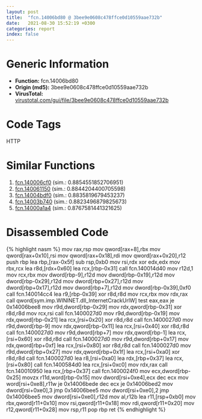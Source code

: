 ```yaml
---
layout: post
title:  "fcn.14006bd80 @ 3bee9e0608c478ffce0d10559aae732b"
date:   2021-08-30 15:52:19 +0300
categories: report
index: false
---
```


# Generic Information
- **Function:** fcn.14006bd80
- **Origin (md5):** 3bee9e0608c478ffce0d10559aae732b
- **VirusTotal:** [virustotal.com/gui/file/3bee9e0608c478ffce0d10559aae732b][virustotal_ref]

# Code Tags
<span class="tag" id="HTTP">HTTP</span>


# Similar Functions

1. [fcn.140006cf0][similar_1_ref] (sim.: 0.8854551852706951)
2. [fcn.140061150][similar_2_ref] (sim.: 0.8844204400705598)
3. [fcn.14004bdf0][similar_3_ref] (sim.: 0.8835819679453237)
4. [fcn.14003b740][similar_4_ref] (sim.: 0.8823496879825673)
5. [fcn.14000a1a4][similar_5_ref] (sim.: 0.8767581441321625)


# Disassembled Code

{% highlight nasm %}
mov rax,rsp
mov qword[rax+8],rbx
mov qword[rax+0x10],rsi
mov qword[rax+0x18],rdi
mov qword[rax+0x20],r12
push rbp
lea rbp,[rax-0x5f]
sub rsp,0xb0
mov rsi,rdx
xor edx,edx
mov rbx,rcx
lea r8d,[rdx+0x60]
lea rcx,[rbp-0x31]
call fcn.140014d40
mov r12d,1
mov rcx,rbx
mov dword[rbp-9],r12d
mov dword[rbp-0x19],r12d
mov dword[rbp-0x29],r12d
mov dword[rbp+0x27],r12d
mov dword[rbp+0x17],r12d
mov dword[rbp+7],r12d
mov dword[rbp-0x39],0xf0
call fcn.140014cc4
lea r9,[rbp-0x39]
xor r8d,r8d
mov rcx,rbx
mov rdx,rax
call qword[sym.imp.WININET.dll_InternetCrackUrlW]
test eax,eax
je 0x14006bee8
mov r9d,dword[rbp-0x29]
mov rdx,qword[rbp-0x31]
xor r8d,r8d
mov rcx,rsi
call fcn.1400027d0
mov r9d,dword[rbp-0x19]
mov rdx,qword[rbp-0x21]
lea rcx,[rsi+0x20]
xor r8d,r8d
call fcn.1400027d0
mov r9d,dword[rbp-9]
mov rdx,qword[rbp-0x11]
lea rcx,[rsi+0x40]
xor r8d,r8d
call fcn.1400027d0
mov r9d,dword[rbp+7]
mov rdx,qword[rbp-1]
lea rcx,[rsi+0x60]
xor r8d,r8d
call fcn.1400027d0
mov r9d,dword[rbp+0x17]
mov rdx,qword[rbp+0xf]
lea rcx,[rsi+0x80]
xor r8d,r8d
call fcn.1400027d0
mov r9d,dword[rbp+0x27]
mov rdx,qword[rbp+0x1f]
lea rcx,[rsi+0xa0]
xor r8d,r8d
call fcn.1400027d0
lea r8,[rsi+0xa0]
lea rdx,[rbp+0x37]
lea rcx,[rsi+0x80]
call fcn.1400584d0
lea rcx,[rsi+0xc0]
mov rdx,rax
call fcn.140010950
lea rcx,[rbp+0x37]
call fcn.1400024f0
mov ecx,dword[rbp-0x25]
movzx r11d,word[rbp-0x15]
mov dword[rsi+0xe4],ecx
dec ecx
mov word[rsi+0xe8],r11w
je 0x14006bede
dec ecx
je 0x14006bed2
mov dword[rsi+0xe0],3
jmp 0x14006bee5
mov dword[rsi+0xe0],2
jmp 0x14006bee5
mov dword[rsi+0xe0],r12d
mov al,r12b
lea r11,[rsp+0xb0]
mov rbx,qword[r11+0x10]
mov rsi,qword[r11+0x18]
mov rdi,qword[r11+0x20]
mov r12,qword[r11+0x28]
mov rsp,r11
pop rbp
ret 
{% endhighlight %}


[similar_1_ref]: /report/fcn.140006cf0@72082bb1b08918279d6780845b69f5ff
[similar_2_ref]: /report/fcn.140061150@3bee9e0608c478ffce0d10559aae732b
[similar_3_ref]: /report/fcn.14004bdf0@3bee9e0608c478ffce0d10559aae732b
[similar_4_ref]: /report/fcn.14003b740@3bee9e0608c478ffce0d10559aae732b
[similar_5_ref]: /report/fcn.14000a1a4@c4af5ec7826361dc5a22db79be296638
[virustotal_ref]: https://www.virustotal.com/gui/file/3bee9e0608c478ffce0d10559aae732b